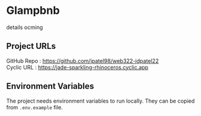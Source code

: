# Glampbnb
details ocming


## Project URLs
GitHub Repo   : https://github.com/jpatel98/web322-jdpatel22 <br>
Cyclic URL    : https://jade-sparkling-rhinoceros.cyclic.app

## Environment Variables
The project needs environment variables to run locally. They can be copied from `.env.example` file.

